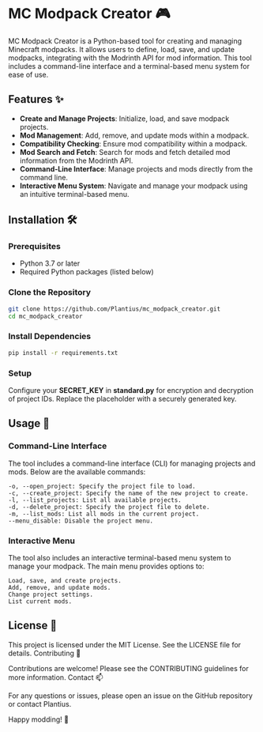 # MC Modpack Creator 🎮

MC Modpack Creator is a Python-based tool for creating and managing Minecraft modpacks. It allows users to define, load, save, and update modpacks, integrating with the Modrinth API for mod information. This tool includes a command-line interface and a terminal-based menu system for ease of use.

## Features ✨

- **Create and Manage Projects**: Initialize, load, and save modpack projects.
- **Mod Management**: Add, remove, and update mods within a modpack.
- **Compatibility Checking**: Ensure mod compatibility within a modpack.
- **Mod Search and Fetch**: Search for mods and fetch detailed mod information from the Modrinth API.
- **Command-Line Interface**: Manage projects and mods directly from the command line.
- **Interactive Menu System**: Navigate and manage your modpack using an intuitive terminal-based menu.

## Installation 🛠️

### Prerequisites

- Python 3.7 or later
- Required Python packages (listed below)

### Clone the Repository

```bash
git clone https://github.com/Plantius/mc_modpack_creator.git
cd mc_modpack_creator
```

### Install Dependencies

```bash
pip install -r requirements.txt
```
### Setup

Configure your **SECRET_KEY** in **standard.py** for encryption and decryption of project IDs. Replace the placeholder with a securely generated key.

## Usage 🚀
### Command-Line Interface

The tool includes a command-line interface (CLI) for managing projects and mods. Below are the available commands:

    -o, --open_project: Specify the project file to load.
    -c, --create_project: Specify the name of the new project to create.
    -l, --list_projects: List all available projects.
    -d, --delete_project: Specify the project file to delete.
    -m, --list_mods: List all mods in the current project.
    --menu_disable: Disable the project menu.

### Interactive Menu

The tool also includes an interactive terminal-based menu system to manage your modpack. The main menu provides options to:

    Load, save, and create projects.
    Add, remove, and update mods.
    Change project settings.
    List current mods.

## License 📜

This project is licensed under the MIT License. See the LICENSE file for details.
Contributing 🤝

Contributions are welcome! Please see the CONTRIBUTING guidelines for more information.
Contact 📫

For any questions or issues, please open an issue on the GitHub repository or contact Plantius.

Happy modding! 🎉